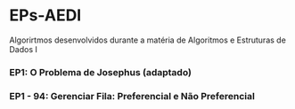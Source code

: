 # EPs-AEDI
 Algorirtmos desenvolvidos durante a matéria de Algoritmos e Estruturas de Dados I
 
 ### EP1: O Problema de Josephus (adaptado)
 ### EP1 - 94: Gerenciar Fila: Preferencial e Não Preferencial
 
